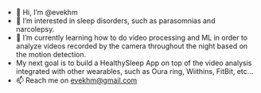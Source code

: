 - 👋 Hi, I’m @evekhm
- 👀 I’m interested in sleep disorders, such as parasomnias and narcolepsy.
- 🌱 I’m currently learning how to do video processing and ML in order to analyze videos recorded by the camera throughout the night based on the motion detection.
-  My next goal is to build a HealthySleep App on top of the video analysis integrated with other wearables, such as Oura ring, Wiithins, FitBit, etc...
- 📫 Reach me on evekhm@gmail.com
<!---
evekhm/evekhm is a ✨ special ✨ repository because its `README.md` (this file) appears on your GitHub profile.
You can click the Preview link to take a look at your changes.
--->
